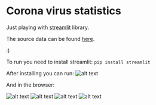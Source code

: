 # Corona virus statistics
Just playing with [streamlit](https://www.streamlit.io/) library.

The source data can be found [here](https://github.com/CSSEGISandData/COVID-19/tree/master/csse_covid_19_data/csse_covid_19_time_series).

:)

To run you need to install streamlit:
```pip install streamlit```

After installing you can run:
![alt text](images/cmd.png "run")

And in the browser:

![alt text](images/1.png "run")
![alt text](images/2.png "run")
![alt text](images/3.png "run")
![alt text](images/4.png "run")

